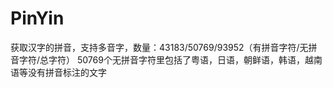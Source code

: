 # PinYin
获取汉字的拼音，支持多音字，数量：43183/50769/93952（有拼音字符/无拼音字符/总字符）
50769个无拼音字符里包括了粤语，日语，朝鲜语，韩语，越南语等没有拼音标注的文字
